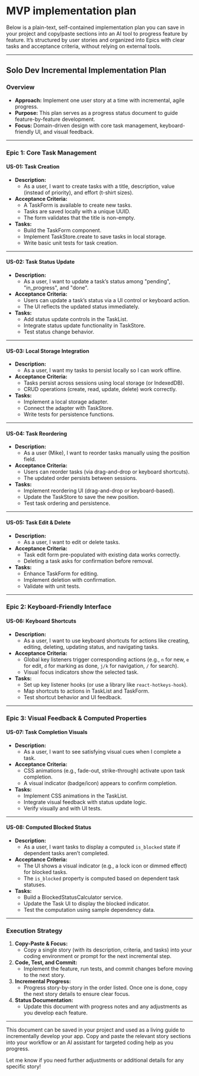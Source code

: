 # MVP implementation plan

Below is a plain-text, self-contained implementation plan you can save in your project and copy/paste sections into an AI tool to progress feature by feature. It’s structured by user stories and organized into Epics with clear tasks and acceptance criteria, without relying on external tools.

---

## Solo Dev Incremental Implementation Plan

### **Overview**
- **Approach:** Implement one user story at a time with incremental, agile progress.
- **Purpose:** This plan serves as a progress status document to guide feature-by-feature development.
- **Focus:** Domain-driven design with core task management, keyboard-friendly UI, and visual feedback.

---

### **Epic 1: Core Task Management**

#### **US-01: Task Creation**
- **Description:**
  - As a user, I want to create tasks with a title, description, value (instead of priority), and effort (t-shirt sizes).
- **Acceptance Criteria:**
  - A TaskForm is available to create new tasks.
  - Tasks are saved locally with a unique UUID.
  - The form validates that the title is non-empty.
- **Tasks:**
  - Build the TaskForm component.
  - Implement TaskStore.create to save tasks in local storage.
  - Write basic unit tests for task creation.

---

#### **US-02: Task Status Update**
- **Description:**
  - As a user, I want to update a task’s status among "pending", "in_progress", and "done".
- **Acceptance Criteria:**
  - Users can update a task’s status via a UI control or keyboard action.
  - The UI reflects the updated status immediately.
- **Tasks:**
  - Add status update controls in the TaskList.
  - Integrate status update functionality in TaskStore.
  - Test status change behavior.

---

#### **US-03: Local Storage Integration**
- **Description:**
  - As a user, I want my tasks to persist locally so I can work offline.
- **Acceptance Criteria:**
  - Tasks persist across sessions using local storage (or IndexedDB).
  - CRUD operations (create, read, update, delete) work correctly.
- **Tasks:**
  - Implement a local storage adapter.
  - Connect the adapter with TaskStore.
  - Write tests for persistence functions.

---

#### **US-04: Task Reordering**
- **Description:**
  - As a user (Mike), I want to reorder tasks manually using the position field.
- **Acceptance Criteria:**
  - Users can reorder tasks (via drag-and-drop or keyboard shortcuts).
  - The updated order persists between sessions.
- **Tasks:**
  - Implement reordering UI (drag-and-drop or keyboard-based).
  - Update the TaskStore to save the new position.
  - Test task ordering and persistence.

---

#### **US-05: Task Edit & Delete**
- **Description:**
  - As a user, I want to edit or delete tasks.
- **Acceptance Criteria:**
  - Task edit form pre-populated with existing data works correctly.
  - Deleting a task asks for confirmation before removal.
- **Tasks:**
  - Enhance TaskForm for editing.
  - Implement deletion with confirmation.
  - Validate with unit tests.

---

### **Epic 2: Keyboard-Friendly Interface**

#### **US-06: Keyboard Shortcuts**
- **Description:**
  - As a user, I want to use keyboard shortcuts for actions like creating, editing, deleting, updating status, and navigating tasks.
- **Acceptance Criteria:**
  - Global key listeners trigger corresponding actions (e.g., `n` for new, `e` for edit, `d` for marking as done, `j/k` for navigation, `/` for search).
  - Visual focus indicators show the selected task.
- **Tasks:**
  - Set up key listener hooks (or use a library like `react-hotkeys-hook`).
  - Map shortcuts to actions in TaskList and TaskForm.
  - Test shortcut behavior and UI feedback.

---

### **Epic 3: Visual Feedback & Computed Properties**

#### **US-07: Task Completion Visuals**
- **Description:**
  - As a user, I want to see satisfying visual cues when I complete a task.
- **Acceptance Criteria:**
  - CSS animations (e.g., fade-out, strike-through) activate upon task completion.
  - A visual indicator (badge/icon) appears to confirm completion.
- **Tasks:**
  - Implement CSS animations in the TaskList.
  - Integrate visual feedback with status update logic.
  - Verify visually and with UI tests.

---

#### **US-08: Computed Blocked Status**
- **Description:**
  - As a user, I want tasks to display a computed `is_blocked` state if dependent tasks aren’t completed.
- **Acceptance Criteria:**
  - The UI shows a visual indicator (e.g., a lock icon or dimmed effect) for blocked tasks.
  - The `is_blocked` property is computed based on dependent task statuses.
- **Tasks:**
  - Build a BlockedStatusCalculator service.
  - Update the Task UI to display the blocked indicator.
  - Test the computation using sample dependency data.

---

### **Execution Strategy**
1. **Copy-Paste & Focus:**
   - Copy a single story (with its description, criteria, and tasks) into your coding environment or prompt for the next incremental step.
2. **Code, Test, and Commit:**
   - Implement the feature, run tests, and commit changes before moving to the next story.
3. **Incremental Progress:**
   - Progress story-by-story in the order listed. Once one is done, copy the next story details to ensure clear focus.
4. **Status Documentation:**
   - Update this document with progress notes and any adjustments as you develop each feature.

---

This document can be saved in your project and used as a living guide to incrementally develop your app. Copy and paste the relevant story sections into your workflow or an AI assistant for targeted coding help as you progress.

Let me know if you need further adjustments or additional details for any specific story!
